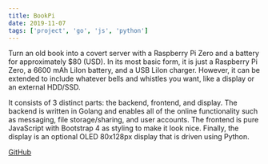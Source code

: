 ```yaml
---
title: BookPi
date: 2019-11-07
tags: ['project', 'go', 'js', 'python']
---
```


Turn an old book into a covert server with a Raspberry Pi Zero and a battery for approximately $80 (USD).
In its most basic form, it is just a Raspberry Pi Zero, a 6600 mAh LiIon battery, and a USB LiIon charger.
However, it can be extended to include whatever bells and whistles you want, like a display or an external HDD/SSD.

It consists of 3 distinct parts: the backend, frontend, and display.
The backend is written in Golang and enables all of the online functionality such as messaging, file storage/sharing, and user accounts.
The frontend is pure JavaScript with Bootstrap 4 as styling to make it look nice.
Finally, the display is an optional OLED 80x128px display that is driven using Python.

<p><a href="https://github.com/akrantz01/bookpi" target="_blank">GitHub</a></p> 
